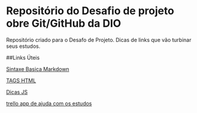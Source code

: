 # Repositório do Desafio de projeto obre Git/GitHub da DIO
Repositório criado para o Desafo de Projeto.
Dicas de links que vão turbinar seus estudos.

##Links Úteis 

[Sintaxe Basica Markdown](https://www.markdownguide.org/basic-syntax/)

[TAGS HTML](https://developer.mozilla.org/pt-BR/docs/Web/HTML/Element)

[Dicas JS](https://www.luiztools.com.br/post/15-dicas-e-truques-da-linguagem-javascript/)

[trello app de ajuda com os estudos](https://www.educamundo.com.br/blog/trello-otimizar-gratis-cursos-online)
